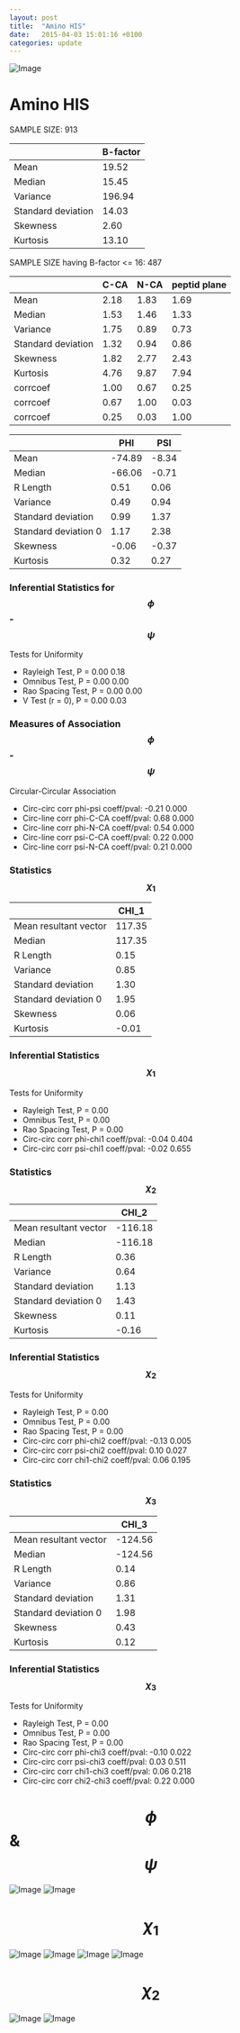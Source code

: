 ```yaml
---
layout: post
title:  "Amino HIS"
date:   2015-04-03 15:01:16 +0100
categories: update
---
```

<script src="https://cdnjs.cloudflare.com/ajax/libs/mathjax/2.7.0/MathJax.js?config=TeX-AMS-MML_HTMLorMML" type="text/javascript"></script>

![Image](../../../../images/aadensity.png)

# Amino HIS


 SAMPLE SIZE: 913
 
 
 
|     | B-factor |
| --- | --- |
| Mean | 19.52 |
| Median | 15.45 |
| Variance | 196.94 |
| Standard deviation | 14.03 |
| Skewness | 2.60 |
| Kurtosis | 13.10 |
 
 
 
SAMPLE SIZE having B-factor <= 16: 487 


|     | C-CA | N-CA | peptid plane |
| --- | --- | --- | --- |
| Mean | 2.18 | 1.83 | 1.69 |
| Median | 1.53 | 1.46 | 1.33 |
| Variance | 1.75 | 0.89 | 0.73 |
| Standard deviation | 1.32 | 0.94 | 0.86 |
| Skewness | 1.82 | 2.77 | 2.43 |
| Kurtosis | 4.76 | 9.87 | 7.94 |
| corrcoef | 1.00 | 0.67 | 0.25 |
| corrcoef | 0.67 | 1.00 | 0.03 |
| corrcoef | 0.25 | 0.03 | 1.00 |
 
 
 

|     | PHI | PSI |
| --- | --- | --- |
| Mean | -74.89 | -8.34 |
| Median | -66.06 | -0.71 |
| R Length | 0.51 | 0.06 |
| Variance | 0.49 | 0.94 |
| Standard deviation | 0.99 | 1.37 |
| Standard deviation 0 | 1.17 | 2.38 |
| Skewness | -0.06 | -0.37 |
| Kurtosis | 0.32 | 0.27 |

### Inferential Statistics for $$\phi$$-$$\psi$$ 

Tests for Uniformity

- Rayleigh Test, P = 0.00 0.18
- Omnibus Test,  P = 0.00 0.00
- Rao Spacing Test,  P = 0.00 0.00
- V Test (r = 0),  P = 0.00 0.03
### Measures of Association $$\phi$$-$$\psi$$

Circular-Circular Association
- Circ-circ corr phi-psi coeff/pval:	-0.21	 0.000
- Circ-line corr phi-C-CA coeff/pval:	0.68	 0.000
- Circ-line corr phi-N-CA coeff/pval:	0.54	 0.000
- Circ-line corr psi-C-CA coeff/pval:	0.22	 0.000
- Circ-line corr psi-N-CA coeff/pval:	0.21	 0.000
### Statistics $$\chi_1$$

|     | CHI_1 |
| --- | --- |
| Mean resultant vector | 117.35 |
| Median | 117.35 | 
| R Length | 0.15 | 
| Variance | 0.85 | 
| Standard deviation | 1.30 |
| Standard deviation 0| 1.95 |
| Skewness | 0.06 |
| Kurtosis | -0.01 |

 

### Inferential Statistics $$\chi_1$$
Tests for Uniformity

- Rayleigh Test, 	 P = 0.00
- Omnibus Test, 	 P = 0.00
- Rao Spacing Test, 	 P = 0.00
- Circ-circ corr phi-chi1 coeff/pval:	-0.04	 0.404
- Circ-circ corr psi-chi1 coeff/pval:	-0.02	 0.655

 

### Statistics $$\chi_2$$

|     | CHI_2 |
| --- | --- |
| Mean resultant vector | -116.18 |
| Median | -116.18 |
| R Length | 0.36 |
| Variance | 0.64 |
| Standard deviation | 1.13 |
| Standard deviation 0 | 1.43 |
| Skewness | 0.11 |
| Kurtosis | -0.16 |


### Inferential Statistics $$\chi_2$$ 

Tests for Uniformity

- Rayleigh Test, 	 P = 0.00
- Omnibus Test, 	 P = 0.00
- Rao Spacing Test, 	 P = 0.00
- Circ-circ corr phi-chi2 coeff/pval:	-0.13	 0.005
- Circ-circ corr psi-chi2 coeff/pval:	0.10	 0.027
- Circ-circ corr chi1-chi2 coeff/pval:	0.06	 0.195


 

### Statistics $$\chi_3$$

|    | CHI_3 |
| --- | --- |
| Mean resultant vector | -124.56 |
| Median | -124.56 |
| R Length | 0.14 |
| Variance | 0.86 |
| Standard deviation | 1.31 |
| Standard deviation 0 | 1.98 |
| Skewness | 0.43 |
| Kurtosis | 0.12 |



### Inferential Statistics $$\chi_3$$

Tests for Uniformity

- Rayleigh Test, 	 P = 0.00
- Omnibus Test, 	 P = 0.00
- Rao Spacing Test, 	 P = 0.00
- Circ-circ corr phi-chi3 coeff/pval:	-0.10	 0.022
- Circ-circ corr psi-chi3 coeff/pval:	0.03	 0.511
- Circ-circ corr chi1-chi3 coeff/pval:	0.06	 0.218
- Circ-circ corr chi2-chi3 coeff/pval:	0.22	 0.000

# $$\phi$$ & $$\psi$$
![Image](../../../../images/HIS_Rama_phipsi.jpg)
![Image](../../../../images/HIS_Rama_phipsiGrad.jpg)


# $$\chi_1$$
![Image](../../../../images/HIS_Rama_phichi1.jpg)
![Image](../../../../images/HIS_Rama_Grad_psichi1.jpg)
![Image](../../../../images/HIS_Rama_psichi1.jpg)
![Image](../../../../images/HIS_Rama_Grad_phichi1.jpg)


# $$\chi_2$$
![Image](../../../../images/HIS_Rama_chi1chi2.jpg)
![Image](../../../../images/HIS_Rama_Gradchi1chi2.jpg)
